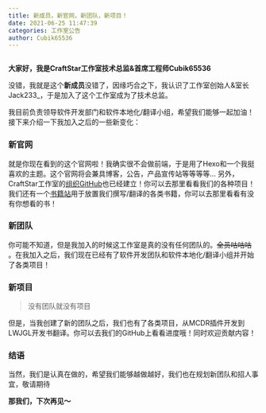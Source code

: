 ```yaml
---
title: 新成员，新官网，新团队，新项目！
date: 2021-06-25 11:47:39
categories: 工作室公告
author: Cubik65536
---
```


<h3 style="font-size: 0">新成员</h3>

**大家好，我是CraftStar工作室技术总监&首席工程师Cubik65536**

没错，我就是这个**新成员**没错了，因缘巧合之下，我认识了工作室创始人&室长Jack233\_，于是加入了这个工作室成为了技术总监。

我目前负责领导软件开发部门和软件本地化/翻译小组，希望我们能够一起加油！接下来介绍一下我加入之后的一些新变化：

### 新官网

就是你现在看到的这个官网啦！我确实很不会做前端，于是用了Hexo和一个我挺喜欢的主题。这个官网将会兼具博客，公告，产品宣传站等等等等...
另外，CraftStar工作室的[组织GitHub](https://github.com/CraftStarStudio)也已经建立！你可以去那里看看我们的各种项目！
我们还有一个[书籍站](https://book.craftstar.net/)用于放置我们撰写/翻译的各类书籍，你可以去那里看看有没有你想看的书！

### 新团队

你可能不知道，但是我加入的时候这工作室是真的没有任何团队的。~~全员咕咕咕~~ 。在我加入之后，我们现在已经有了软件开发团队和软件本地化/翻译小组并开始了各类项目！

### 新项目

> 没有团队就没有项目

但是，当我创建了新的团队之后，我们也有了各类项目，从MCDR插件开发到LWJGL开发书翻译。你可以去我们的GitHub上看看进度哦！同时欢迎贡献内容！

### 结语

当然，我们是认真在做的，希望我们能够越做越好，我们也在规划新团队和招人事宜，敬请期待

**那我们，下次再见～**
